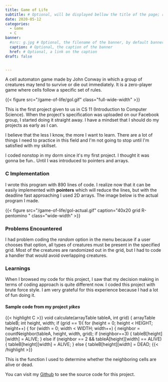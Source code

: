 ```yaml
---
title: Game of Life
subtitle: # Optional, will be displayed bellow the title of the page; remove this line to generate an automatic subtitle
date: 2020-05-12
categories:
  - Game
  - C
banner:
  #src: g.jpg # Optional, the filename of the banner, by default banner.jpg
  caption: # Optional, the caption of the banner
  href: # Optional, a link on the caption
draft: false


---
```


A cell automaton game made by John Conway in which a group of creatures may tend to survive or die out immediately. It is a zero-player game where cells follow a specific set of rules. 
<!--more--> 
{{< figure src="/game-of-life/gol.gif" class="full-wide-width" >}}

This is the first project given to us in CS 11 (Introduction to Computer Science). When the project's specification was uploaded on our Facebook group, I started doing it straight away. I have a mindset that I should do my projects as early as I can. 

I believe that the less I know, the more I want to learn. There are a lot of things I need to practice in this field and I'm not going to stop until I'm satisfied with my skillset.

I coded nonstop in my dorm since it's my first project. I thought it was gonna be fun.. Until I was introduced to pointers and arrays.

### C Implementation 

I wrote this program with 890 lines of code. I realize now that it can be easily implemented with **pointers** which will reduce the lines, but with the deadline fast approaching I used 2D arrays. The image below is the actual program I made. 

{{< figure src="/game-of-life/gol-actual.gif" caption="40x20 grid R-pentomino " class="wide-width" >}}

### Problems Encountered

I had problem coding the *random* option in the menu because if a user chooses that option, all types of creatures must be present in the specified grid. Most of the creatures are randomized out in the grid, but I had to code a handler that would avoid overlapping creatures.

### Learnings

When I browsed my code for this project, I saw that my decision making in terms of coding approach is quite different now. I coded this project with brute force style. I am very grateful for this experience because I had a lot of fun doing it. 

#### Sample code from my project *yikes*
{{< highlight C >}}
void calculate(arrayTable tableA, int grid) {
	arrayTable tableB;
	int height, width;
	if (grid == 1){
	for (height = 0; height < HEIGHT; height++) {
		for (width = 0; width < WIDTH; width++) {
			neighbor = countNeighbor(tableA, height, width, grid);
			if (neighbor==3) {
				tableB[height][width] = ALIVE;
			} else if (neighbor == 2 && tableA[height][width] == ALIVE) {
				tableB[height][width] = ALIVE;
			} else {
				tableB[height][width] = DEAD;
{{< /highlight >}}

This is the function I used to determine whether the neighboring cells are alive or dead. 

You can visit my [Github](https://github.com/bermylle) to see the source code for this project.